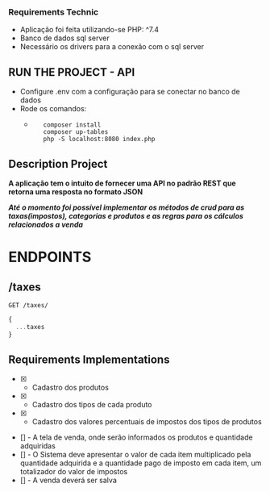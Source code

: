 ### Requirements Technic
- Aplicação foi feita utilizando-se PHP: ^7.4
- Banco de dados sql server
- Necessário os drivers para a conexão com o sql server

## RUN THE PROJECT - API
- Configure .env com a configuração para se conectar no banco de dados
- Rode os comandos:
  - ```console
       composer install
       composer up-tables
       php -S localhost:8080 index.php
       ```
Description Project
-------------------

**A aplicação tem o intuito de fornecer uma API no padrão REST que retorna uma resposta no formato JSON**

***Até o momento foi possível implementar os métodos de crud para as taxas(impostos), categorias e produtos e as regras para os
cálculos relacionados a venda***

ENDPOINTS
=========

**/taxes**
----------

```http
GET /taxes/
```

```javascript
{
  ...taxes
}
```


## Requirements Implementations

- [x] - Cadastro dos produtos
- [x] - Cadastro dos tipos de cada produto
- [x] - Cadastro dos valores percentuais de impostos dos tipos de produtos
- [] - A tela de venda, onde serão informados os produtos e quantidade adquiridas
- [] - O Sistema deve apresentar o valor de cada item multiplicado pela quantidade adquirida e a quantidade pago de imposto em cada item, um totalizador do valor de impostos
- [] - A venda deverá ser salva